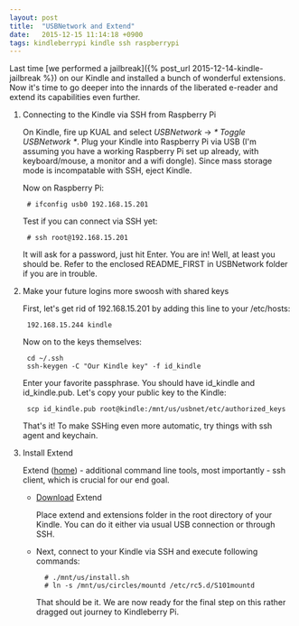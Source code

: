 ```yaml
---
layout: post
title:  "USBNetwork and Extend"
date:   2015-12-15 11:14:18 +0900
tags: kindleberrypi kindle ssh raspberrypi
---
```

Last time [we performed a jailbreak]({% post_url 2015-12-14-kindle-jailbreak %}) on our Kindle and installed a bunch of wonderful extensions. Now it's time to go deeper into the innards of the liberated e-reader and extend its capabilities even further.

1. Connecting to the Kindle via SSH from Raspberry Pi

	On Kindle, fire up KUAL and select *USBNetwork* -> *\* Toggle USBNetwork \**.
	Plug your Kindle into Raspberry Pi via USB (I'm assuming you have a 
	working Raspberry Pi set up already, with keyboard/mouse, a monitor 
	and a wifi dongle). Since mass storage mode is incompatable with SSH, 
	eject Kindle.
	
	Now on Raspberry Pi:
	
		# ifconfig usb0 192.168.15.201

	Test if you can connect via SSH yet:

		# ssh root@192.168.15.201

	It will ask for a password, just hit Enter. You are in! Well, at least you should be. Refer to the enclosed README_FIRST in USBNetwork folder  if you are in trouble.

2. Make your future logins more swoosh with shared keys

	First, let's get rid of 192.168.15.201 by adding this line to your /etc/hosts:
		
		192.168.15.244 kindle

	Now on to the keys themselves:
		
		cd ~/.ssh
		ssh-keygen -C "Our Kindle key" -f id_kindle

	Enter your favorite passphrase. You should have id_kindle and id_kindle.pub. Let's copy your public key to the Kindle:

		scp id_kindle.pub root@kindle:/mnt/us/usbnet/etc/authorized_keys

	That's it! To make SSHing even more automatic, try things with ssh agent and keychain.

3. Install Extend

	Extend ([home][extend-home]) - additional command line tools, most importantly - ssh client, which is crucial for our end goal. 
	
	* [Download][extend-link] Extend

		Place extend and extensions folder in the root directory of your Kindle. You can do it either via usual USB connection or through SSH.
	
	* Next, connect to your Kindle via SSH and execute following commands:
		
			# ./mnt/us/install.sh
			# ln -s /mnt/us/circles/mountd /etc/rc5.d/S101mountd

		That should be it. We are now ready for the final step on this rather dragged out journey to Kindleberry Pi. 

[extend-home]: http://www.mobileread.com/forums/showthread.php?t=161704
[extend-link]: http://ge.tt/9Qoa9YD/v/2
